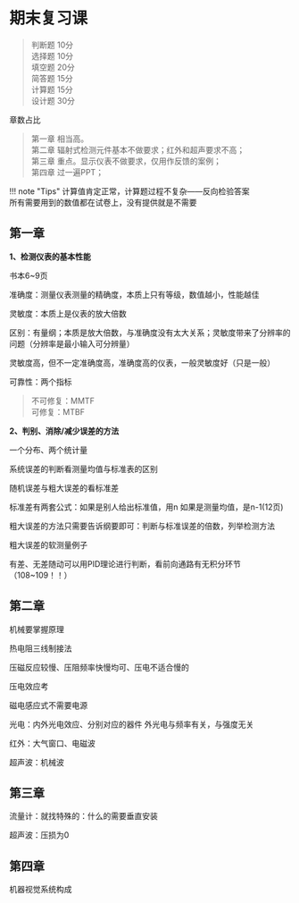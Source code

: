 # 期末复习课

> 判断题 10分<br>
> 选择题 10分<br>
> 填空题 20分<br>
> 简答题 15分<br>
> 计算题 15分<br>
> 设计题 30分<br>

章数占比

> 第一章 相当高。<br>
> 第二章 辐射式检测元件基本不做要求；红外和超声要求不高；<br>
> 第三章 重点。显示仪表不做要求，仅用作反馈的案例；<br>
> 第四章 过一遍PPT；<br>

!!! note "Tips"
	计算值肯定正常，计算题过程不复杂——反向检验答案<br>
	所有需要用到的数值都在试卷上，没有提供就是不需要<br>
	
	

## 第一章

**1、检测仪表的基本性能**

书本6~9页 

准确度：测量仪表测量的精确度，本质上只有等级，数值越小，性能越佳

灵敏度：本质上是仪表的放大倍数

区别：有量纲；本质是放大倍数，与准确度没有太大关系；灵敏度带来了分辨率的问题（分辨率是最小输入可分辨量）

灵敏度高，但不一定准确度高，准确度高的仪表，一般灵敏度好（只是一般）

可靠性：两个指标

>不可修复：MMTF   
>可修复：MTBF

**2、判别、消除/减少误差的方法**

一个分布、两个统计量

系统误差的判断看测量均值与标准表的区别

随机误差与粗大误差的看标准差

标准差有两套公式：如果是别人给出标准值，用n  如果是测量均值，是n-1(12页)



粗大误差的方法只需要告诉纲要即可：判断与标准误差的倍数，列举检测方法

粗大误差的软测量例子

有差、无差随动可以用PID理论进行判断，看前向通路有无积分环节（108~109！！）



## 第二章

机械要掌握原理



热电阻三线制接法

压磁反应较慢、压阻频率快慢均可、压电不适合慢的



压电效应考

磁电感应式不需要电源

光电：内外光电效应、分别对应的器件   外光电与频率有关，与强度无关

红外：大气窗口、电磁波

超声波：机械波





## 第三章

流量计：就找特殊的：什么的需要垂直安装

超声波：压损为0





## 第四章

机器视觉系统构成
